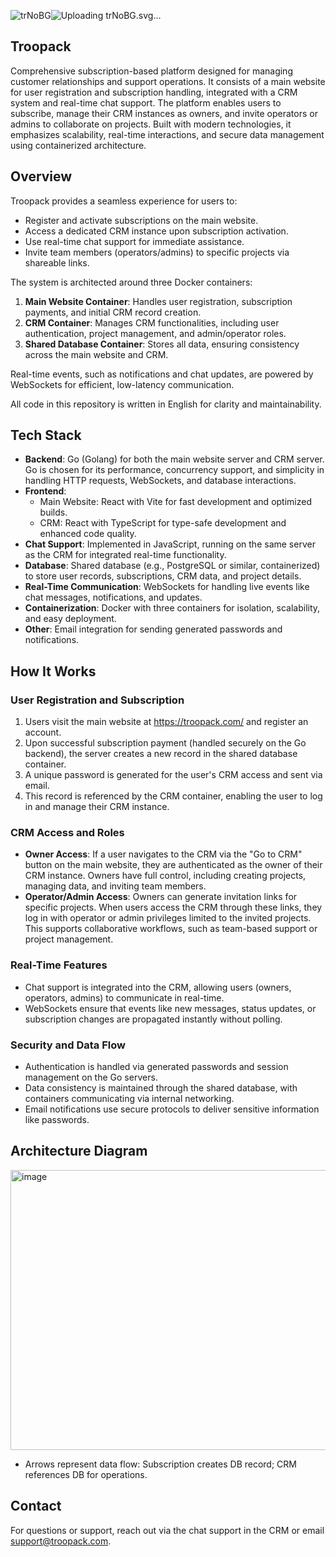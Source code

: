 ![trNoBG](https://github.com/user-attachments/assets/a5c5294c-be76-4848-8bbd-36776dce5c49)![Uploadin<svg xmlns="http://www.w3.org/2000/svg" xmlns:xlink="http://www.w3.org/1999/xlink" width="500" zoomAndPan="magnify" viewBox="0 0 375 374.999991" height="500" preserveAspectRatio="xMidYMid meet" version="1.0"><defs><g/></defs><g fill="#8cb0c0" fill-opacity="1"><g transform="translate(37.453127, 209.624986)"><g><path d="M 23.875 -9.28125 L 23.875 0 L 18.296875 0 C 14.335938 0 11.25 -0.96875 9.03125 -2.90625 C 6.8125 -4.851562 5.703125 -8.023438 5.703125 -12.421875 L 5.703125 -26.625 L 1.34375 -26.625 L 1.34375 -35.71875 L 5.703125 -35.71875 L 5.703125 -44.421875 L 16.640625 -44.421875 L 16.640625 -35.71875 L 23.8125 -35.71875 L 23.8125 -26.625 L 16.640625 -26.625 L 16.640625 -12.28125 C 16.640625 -11.21875 16.894531 -10.453125 17.40625 -9.984375 C 17.914062 -9.515625 18.769531 -9.28125 19.96875 -9.28125 Z M 23.875 -9.28125 "/></g></g></g><g fill="#8cb0c0" fill-opacity="1"><g transform="translate(63.435528, 209.624986)"><g><path d="M 14.90625 -29.765625 C 16.1875 -31.722656 17.785156 -33.265625 19.703125 -34.390625 C 21.628906 -35.523438 23.765625 -36.09375 26.109375 -36.09375 L 26.109375 -24.515625 L 23.109375 -24.515625 C 20.378906 -24.515625 18.328125 -23.925781 16.953125 -22.75 C 15.585938 -21.570312 14.90625 -19.515625 14.90625 -16.578125 L 14.90625 0 L 3.96875 0 L 3.96875 -35.71875 L 14.90625 -35.71875 Z M 14.90625 -29.765625 "/></g></g></g><g fill="#8cb0c0" fill-opacity="1"><g transform="translate(90.825851, 209.624986)"><g><path d="M 20.21875 0.515625 C 16.71875 0.515625 13.570312 -0.226562 10.78125 -1.71875 C 7.988281 -3.21875 5.789062 -5.351562 4.1875 -8.125 C 2.59375 -10.894531 1.796875 -14.140625 1.796875 -17.859375 C 1.796875 -21.523438 2.601562 -24.753906 4.21875 -27.546875 C 5.84375 -30.347656 8.0625 -32.492188 10.875 -33.984375 C 13.695312 -35.472656 16.859375 -36.21875 20.359375 -36.21875 C 23.847656 -36.21875 27 -35.472656 29.8125 -33.984375 C 32.632812 -32.492188 34.851562 -30.347656 36.46875 -27.546875 C 38.09375 -24.753906 38.90625 -21.523438 38.90625 -17.859375 C 38.90625 -14.191406 38.082031 -10.957031 36.4375 -8.15625 C 34.800781 -5.363281 32.5625 -3.21875 29.71875 -1.71875 C 26.882812 -0.226562 23.71875 0.515625 20.21875 0.515625 Z M 20.21875 -8.953125 C 22.3125 -8.953125 24.09375 -9.71875 25.5625 -11.25 C 27.039062 -12.789062 27.78125 -14.992188 27.78125 -17.859375 C 27.78125 -20.710938 27.0625 -22.90625 25.625 -24.4375 C 24.195312 -25.976562 22.441406 -26.75 20.359375 -26.75 C 18.222656 -26.75 16.445312 -25.988281 15.03125 -24.46875 C 13.625 -22.957031 12.921875 -20.753906 12.921875 -17.859375 C 12.921875 -14.992188 13.613281 -12.789062 15 -11.25 C 16.394531 -9.71875 18.132812 -8.953125 20.21875 -8.953125 Z M 20.21875 -8.953125 "/></g></g></g><g fill="#8cb0c0" fill-opacity="1"><g transform="translate(131.591351, 209.624986)"><g><path d="M 20.21875 0.515625 C 16.71875 0.515625 13.570312 -0.226562 10.78125 -1.71875 C 7.988281 -3.21875 5.789062 -5.351562 4.1875 -8.125 C 2.59375 -10.894531 1.796875 -14.140625 1.796875 -17.859375 C 1.796875 -21.523438 2.601562 -24.753906 4.21875 -27.546875 C 5.84375 -30.347656 8.0625 -32.492188 10.875 -33.984375 C 13.695312 -35.472656 16.859375 -36.21875 20.359375 -36.21875 C 23.847656 -36.21875 27 -35.472656 29.8125 -33.984375 C 32.632812 -32.492188 34.851562 -30.347656 36.46875 -27.546875 C 38.09375 -24.753906 38.90625 -21.523438 38.90625 -17.859375 C 38.90625 -14.191406 38.082031 -10.957031 36.4375 -8.15625 C 34.800781 -5.363281 32.5625 -3.21875 29.71875 -1.71875 C 26.882812 -0.226562 23.71875 0.515625 20.21875 0.515625 Z M 20.21875 -8.953125 C 22.3125 -8.953125 24.09375 -9.71875 25.5625 -11.25 C 27.039062 -12.789062 27.78125 -14.992188 27.78125 -17.859375 C 27.78125 -20.710938 27.0625 -22.90625 25.625 -24.4375 C 24.195312 -25.976562 22.441406 -26.75 20.359375 -26.75 C 18.222656 -26.75 16.445312 -25.988281 15.03125 -24.46875 C 13.625 -22.957031 12.921875 -20.753906 12.921875 -17.859375 C 12.921875 -14.992188 13.613281 -12.789062 15 -11.25 C 16.394531 -9.71875 18.132812 -8.953125 20.21875 -8.953125 Z M 20.21875 -8.953125 "/></g></g></g><g fill="#8cb0c0" fill-opacity="1"><g transform="translate(172.356851, 209.624986)"><g><path d="M 14.90625 -30.65625 C 15.976562 -32.320312 17.453125 -33.664062 19.328125 -34.6875 C 21.203125 -35.707031 23.398438 -36.21875 25.921875 -36.21875 C 28.867188 -36.21875 31.535156 -35.472656 33.921875 -33.984375 C 36.304688 -32.492188 38.191406 -30.359375 39.578125 -27.578125 C 40.960938 -24.804688 41.65625 -21.585938 41.65625 -17.921875 C 41.65625 -14.253906 40.960938 -11.019531 39.578125 -8.21875 C 38.191406 -5.425781 36.304688 -3.269531 33.921875 -1.75 C 31.535156 -0.238281 28.867188 0.515625 25.921875 0.515625 C 23.441406 0.515625 21.253906 0.00390625 19.359375 -1.015625 C 17.460938 -2.046875 15.976562 -3.367188 14.90625 -4.984375 L 14.90625 17.03125 L 3.96875 17.03125 L 3.96875 -35.71875 L 14.90625 -35.71875 Z M 30.53125 -17.921875 C 30.53125 -20.648438 29.769531 -22.789062 28.25 -24.34375 C 26.738281 -25.90625 24.875 -26.6875 22.65625 -26.6875 C 20.476562 -26.6875 18.628906 -25.894531 17.109375 -24.3125 C 15.597656 -22.738281 14.84375 -20.585938 14.84375 -17.859375 C 14.84375 -15.128906 15.597656 -12.972656 17.109375 -11.390625 C 18.628906 -9.816406 20.476562 -9.03125 22.65625 -9.03125 C 24.832031 -9.03125 26.6875 -9.828125 28.21875 -11.421875 C 29.757812 -13.023438 30.53125 -15.191406 30.53125 -17.921875 Z M 30.53125 -17.921875 "/></g></g></g><g fill="#8cb0c0" fill-opacity="1"><g transform="translate(215.81018, 209.624986)"><g><path d="M 1.796875 -17.921875 C 1.796875 -21.585938 2.488281 -24.804688 3.875 -27.578125 C 5.257812 -30.359375 7.144531 -32.492188 9.53125 -33.984375 C 11.925781 -35.472656 14.59375 -36.21875 17.53125 -36.21875 C 20.050781 -36.21875 22.257812 -35.707031 24.15625 -34.6875 C 26.0625 -33.664062 27.523438 -32.320312 28.546875 -30.65625 L 28.546875 -35.71875 L 39.484375 -35.71875 L 39.484375 0 L 28.546875 0 L 28.546875 -5.0625 C 27.472656 -3.394531 25.988281 -2.046875 24.09375 -1.015625 C 22.195312 0.00390625 19.988281 0.515625 17.46875 0.515625 C 14.570312 0.515625 11.925781 -0.238281 9.53125 -1.75 C 7.144531 -3.269531 5.257812 -5.425781 3.875 -8.21875 C 2.488281 -11.019531 1.796875 -14.253906 1.796875 -17.921875 Z M 28.546875 -17.859375 C 28.546875 -20.585938 27.785156 -22.738281 26.265625 -24.3125 C 24.753906 -25.894531 22.910156 -26.6875 20.734375 -26.6875 C 18.554688 -26.6875 16.707031 -25.90625 15.1875 -24.34375 C 13.675781 -22.789062 12.921875 -20.648438 12.921875 -17.921875 C 12.921875 -15.191406 13.675781 -13.023438 15.1875 -11.421875 C 16.707031 -9.828125 18.554688 -9.03125 20.734375 -9.03125 C 22.910156 -9.03125 24.753906 -9.816406 26.265625 -11.390625 C 27.785156 -12.972656 28.546875 -15.128906 28.546875 -17.859375 Z M 28.546875 -17.859375 "/></g></g></g><g fill="#8cb0c0" fill-opacity="1"><g transform="translate(259.263508, 209.624986)"><g><path d="M 1.796875 -17.859375 C 1.796875 -21.566406 2.550781 -24.804688 4.0625 -27.578125 C 5.582031 -30.359375 7.695312 -32.492188 10.40625 -33.984375 C 13.113281 -35.472656 16.21875 -36.21875 19.71875 -36.21875 C 24.195312 -36.21875 27.9375 -35.046875 30.9375 -32.703125 C 33.945312 -30.359375 35.921875 -27.050781 36.859375 -22.78125 L 25.21875 -22.78125 C 24.238281 -25.507812 22.335938 -26.875 19.515625 -26.875 C 17.515625 -26.875 15.914062 -26.09375 14.71875 -24.53125 C 13.519531 -22.976562 12.921875 -20.753906 12.921875 -17.859375 C 12.921875 -14.953125 13.519531 -12.71875 14.71875 -11.15625 C 15.914062 -9.601562 17.515625 -8.828125 19.515625 -8.828125 C 22.335938 -8.828125 24.238281 -10.191406 25.21875 -12.921875 L 36.859375 -12.921875 C 35.921875 -8.742188 33.9375 -5.457031 30.90625 -3.0625 C 27.882812 -0.675781 24.15625 0.515625 19.71875 0.515625 C 16.21875 0.515625 13.113281 -0.226562 10.40625 -1.71875 C 7.695312 -3.21875 5.582031 -5.351562 4.0625 -8.125 C 2.550781 -10.894531 1.796875 -14.140625 1.796875 -17.859375 Z M 1.796875 -17.859375 "/></g></g></g><g fill="#8cb0c0" fill-opacity="1"><g transform="translate(297.981134, 209.624986)"><g><path d="M 25.796875 0 L 14.90625 -14.96875 L 14.90625 0 L 3.96875 0 L 3.96875 -47.359375 L 14.90625 -47.359375 L 14.90625 -21.1875 L 25.734375 -35.71875 L 39.234375 -35.71875 L 24.390625 -17.796875 L 39.359375 0 Z M 25.796875 0 "/></g></g></g></svg>g trNoBG.svg…]()


## Troopack[](https://troopack.com/)

Comprehensive subscription-based platform designed for managing customer relationships and support operations. It consists of a main website for user registration and subscription handling, integrated with a CRM system and real-time chat support. The platform enables users to subscribe, manage their CRM instances as owners, and invite operators or admins to collaborate on projects. Built with modern technologies, it emphasizes scalability, real-time interactions, and secure data management using containerized architecture.

## Overview

Troopack provides a seamless experience for users to:
- Register and activate subscriptions on the main website[](https://troopack.com/).
- Access a dedicated CRM instance upon subscription activation.
- Use real-time chat support for immediate assistance.
- Invite team members (operators/admins) to specific projects via shareable links.

The system is architected around three Docker containers:
1. **Main Website Container**: Handles user registration, subscription payments, and initial CRM record creation.
2. **CRM Container**: Manages CRM functionalities, including user authentication, project management, and admin/operator roles.
3. **Shared Database Container**: Stores all data, ensuring consistency across the main website and CRM.

Real-time events, such as notifications and chat updates, are powered by WebSockets for efficient, low-latency communication.

All code in this repository is written in English for clarity and maintainability.

## Tech Stack

- **Backend**: Go (Golang) for both the main website server and CRM server. Go is chosen for its performance, concurrency support, and simplicity in handling HTTP requests, WebSockets, and database interactions.
- **Frontend**:
  - Main Website: React with Vite for fast development and optimized builds.
  - CRM: React with TypeScript for type-safe development and enhanced code quality.
- **Chat Support**: Implemented in JavaScript, running on the same server as the CRM for integrated real-time functionality.
- **Database**: Shared database (e.g., PostgreSQL or similar, containerized) to store user records, subscriptions, CRM data, and project details.
- **Real-Time Communication**: WebSockets for handling live events like chat messages, notifications, and updates.
- **Containerization**: Docker with three containers for isolation, scalability, and easy deployment.
- **Other**: Email integration for sending generated passwords and notifications.

## How It Works

### User Registration and Subscription
1. Users visit the main website at https://troopack.com/ and register an account.
2. Upon successful subscription payment (handled securely on the Go backend), the server creates a new record in the shared database container.
3. A unique password is generated for the user's CRM access and sent via email.
4. This record is referenced by the CRM container, enabling the user to log in and manage their CRM instance.

### CRM Access and Roles
- **Owner Access**: If a user navigates to the CRM via the "Go to CRM" button on the main website, they are authenticated as the owner of their CRM instance. Owners have full control, including creating projects, managing data, and inviting team members.
- **Operator/Admin Access**: Owners can generate invitation links for specific projects. When users access the CRM through these links, they log in with operator or admin privileges limited to the invited projects. This supports collaborative workflows, such as team-based support or project management.

### Real-Time Features
- Chat support is integrated into the CRM, allowing users (owners, operators, admins) to communicate in real-time.
- WebSockets ensure that events like new messages, status updates, or subscription changes are propagated instantly without polling.

### Security and Data Flow
- Authentication is handled via generated passwords and session management on the Go servers.
- Data consistency is maintained through the shared database, with containers communicating via internal networking.
- Email notifications use secure protocols to deliver sensitive information like passwords.

## Architecture Diagram

<img width="682" height="448" alt="image" src="https://github.com/user-attachments/assets/708fd413-30d1-4b08-8f31-222c3d2bbcb2" />

- Arrows represent data flow: Subscription creates DB record; CRM references DB for operations.

## Contact

For questions or support, reach out via the chat support in the CRM or email [support@troopack.com](mailto:support@troopack.com).
